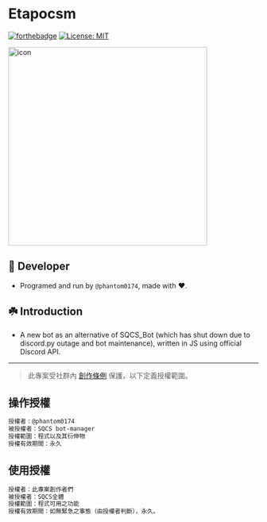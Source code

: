 # Etapocsm

[![forthebadge](https://forthebadge.com/images/badges/made-with-javascript.svg)](https://forthebadge.com)
[![License: MIT](https://img.shields.io/badge/License-MIT-yellow.svg)](https://opensource.org/licenses/MIT)

<img src="https://i.imgur.com/MrSR8kJ.jpg" alt="icon" width=400>

## 🔧 Developer

- Programed and run by `@phantom0174`, made with ❤️️.

## ☘️ Introduction

- A new bot as an alternative of SQCS_Bot (which has shut down due to discord.py outage and bot maintenance), written in JS using official Discord API.

---

> 此專案受社群內 [創作條例](https://hackmd.io/@sqcs-8e9/community_regulations) 保護，以下定義授權範圍。

## 操作授權

```markdown
授權者：@phantom0174
被授權者：SQCS bot-manager
授權範圍：程式以及其衍伸物
授權有效期間：永久
```

## 使用授權

```markdown
授權者：此專案創作者們
被授權者：SQCS全體
授權範圍：程式可用之功能
授權有效期間：如無緊急之事態（由授權者判斷），永久。
```
